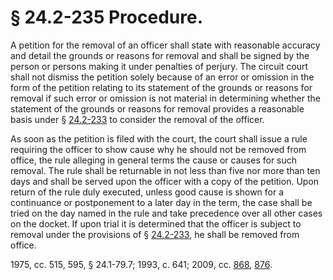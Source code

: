 # § 24.2-235 Procedure.

<p>A petition for the removal of an officer shall state with reasonable accuracy and detail the grounds or reasons for removal and shall be signed by the person or persons making it under penalties of perjury. The circuit court shall not dismiss the petition solely because of an error or omission in the form of the petition relating to its statement of the grounds or reasons for removal if such error or omission is not material in determining whether the statement of the grounds or reasons for removal provides a reasonable basis under § <a href='http://law.lis.virginia.gov/vacode/24.2-233/'>24.2-233</a> to consider the removal of the officer.</p><p>As soon as the petition is filed with the court, the court shall issue a rule requiring the officer to show cause why he should not be removed from office, the rule alleging in general terms the cause or causes for such removal. The rule shall be returnable in not less than five nor more than ten days and shall be served upon the officer with a copy of the petition. Upon return of the rule duly executed, unless good cause is shown for a continuance or postponement to a later day in the term, the case shall be tried on the day named in the rule and take precedence over all other cases on the docket. If upon trial it is determined that the officer is subject to removal under the provisions of § <a href='http://law.lis.virginia.gov/vacode/24.2-233/'>24.2-233</a>, he shall be removed from office.</p><p>1975, cc. 515, 595, § 24.1-79.7; 1993, c. 641; 2009, cc. <a href='http://lis.virginia.gov/cgi-bin/legp604.exe?091+ful+CHAP0868'>868</a>, <a href='http://lis.virginia.gov/cgi-bin/legp604.exe?091+ful+CHAP0876'>876</a>.</p>